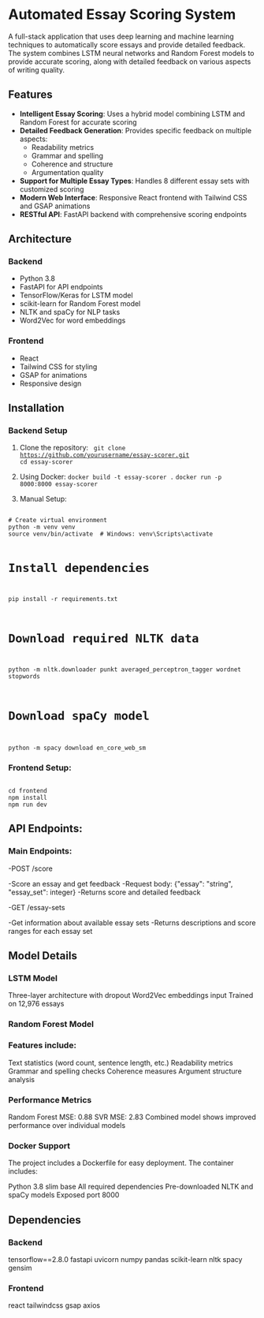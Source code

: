 # Automated Essay Scoring System

A full-stack application that uses deep learning and machine learning techniques to automatically score essays and provide detailed feedback. The system combines LSTM neural networks and Random Forest models to provide accurate scoring, along with detailed feedback on various aspects of writing quality.

## Features

- **Intelligent Essay Scoring**: Uses a hybrid model combining LSTM and Random Forest for accurate scoring
- **Detailed Feedback Generation**: Provides specific feedback on multiple aspects:
  - Readability metrics
  - Grammar and spelling
  - Coherence and structure 
  - Argumentation quality
- **Support for Multiple Essay Types**: Handles 8 different essay sets with customized scoring
- **Modern Web Interface**: Responsive React frontend with Tailwind CSS and GSAP animations
- **RESTful API**: FastAPI backend with comprehensive scoring endpoints

## Architecture

### Backend
- Python 3.8
- FastAPI for API endpoints
- TensorFlow/Keras for LSTM model
- scikit-learn for Random Forest model
- NLTK and spaCy for NLP tasks
- Word2Vec for word embeddings

### Frontend
- React
- Tailwind CSS for styling
- GSAP for animations
- Responsive design

## Installation

### Backend Setup

1. Clone the repository:
<code> git clone https://github.com/yourusername/essay-scorer.git
        cd essay-scorer</code>

2. Using Docker:
<code>docker build -t essay-scorer .</code>
<code>docker run -p 8000:8000 essay-scorer</code>

3. Manual Setup:
<code>
# Create virtual environment
python -m venv venv
source venv/bin/activate  # Windows: venv\Scripts\activate

# Install dependencies
pip install -r requirements.txt

# Download required NLTK data
python -m nltk.downloader punkt averaged_perceptron_tagger wordnet stopwords

# Download spaCy model
python -m spacy download en_core_web_sm
</code>

### Frontend Setup:
<code>
cd frontend
npm install
npm run dev
</code>

## API Endpoints:
### Main Endpoints:

-POST /score

  -Score an essay and get feedback
  -Request body: {"essay": "string", "essay_set": integer}
  -Returns score and detailed feedback


-GET /essay-sets

  -Get information about available essay sets
  -Returns descriptions and score ranges for each essay set

## Model Details
### LSTM Model

Three-layer architecture with dropout
Word2Vec embeddings input
Trained on 12,976 essays

### Random Forest Model

### Features include:

Text statistics (word count, sentence length, etc.)
Readability metrics
Grammar and spelling checks
Coherence measures
Argument structure analysis



### Performance Metrics

Random Forest MSE: 0.88
SVR MSE: 2.83
Combined model shows improved performance over individual models

### Docker Support
The project includes a Dockerfile for easy deployment. The container includes:

Python 3.8 slim base
All required dependencies
Pre-downloaded NLTK and spaCy models
Exposed port 8000

## Dependencies
### Backend

tensorflow==2.8.0
fastapi
uvicorn
numpy
pandas
scikit-learn
nltk
spacy
gensim

### Frontend

react
tailwindcss
gsap
axios




